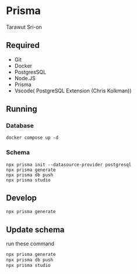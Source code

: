 # Prisma

Tarawut Sri-on

## Required
- Git
- Docker 
- PostgresSQL
- Node.JS
- Prisma
- Vscode( PostgreSQL Extension (Chris Kolkman))

## Running
### Database
```
docker compose up -d
```
### Schema
```
npx prisma init --datasource-provider postgresql
npx prisma generate
npx prisma db push
npx prisma studio
```

## Develop

```bash
npx prisma generate
```

## Update schema
run these command
```bash
npx prisma generate 
npx prisma db push 
npx prisma studio
```